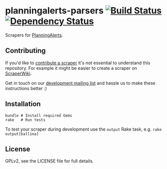 planningalerts-parsers [![Build Status](https://secure.travis-ci.org/openaustralia/planningalerts-parsers.png?branch=master)](http://travis-ci.org/openaustralia/planningalerts-parsers) [![Dependency Status](https://gemnasium.com/openaustralia/planningalerts-parsers.png)](https://gemnasium.com/openaustralia/planningalerts-parsers)
======================

Scrapers for [PlanningAlerts](http://www.planningalerts.org.au/).

Contributing
------------

If you'd like to [contribute a scraper](http://www.planningalerts.org.au/getinvolved) it's not essential to understand this repository. For example it might be easier to create a scraper on [ScraperWiki](http://scraperwiki.com/).

Get in touch on our [development mailing list](http://groups.google.com/group/openaustralia-dev) and hassle us to make these instructions better :)

Installation
------------

    bundle # Install required Gems
    rake   # Run tests

To test your scraper during development use the `output` Rake task, e.g. `rake output[ballina]`

License
-------

GPLv2, see the LICENSE file for full details.

